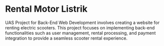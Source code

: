 # Rental Motor Listrik

UAS Project for Back-End Web Development involves creating a website for renting electric scooters. This project focuses on implementing back-end functionalities such as user management, rental processing, and payment integration to provide a seamless scooter rental experience.
